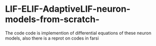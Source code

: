 # LIF-ELIF-AdaptiveLIF-neuron-models-from-scratch-
The code code is implemention of differential equations of these neuron models, also there is a reprot on codes in farsi
